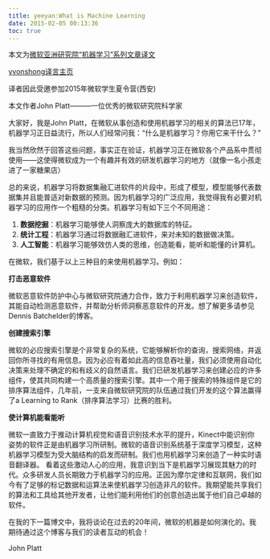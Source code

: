 ```yaml
---
title: yeeyan:What is Machine Learning
date: 2015-02-05 00:13:36
toc: true
---
```


本文为[微软亚洲研究院“机器学习”系列文章译文](http://www.msra.cn/zh-cn/research/machine-learning-group/default.aspx)

[yvonshong译言主页](http://user.yeeyan.com/articles/yvonshong/translation)

译者因此受邀参加2015年微软学生夏令营(西安)

<!-- more -->

本文作者John Platt———一位优秀的微软研究院科学家

大家好，我是John Platt，在微软从事创造和使用机器学习的相关的算法已17年，机器学习正日益流行，所以人们经常问我：“什么是机器学习？你用它来干什么？”

我当然欣然于回答这些问题，事实正在验证，机器学习正在微软各个产品系中贯彻使用——这使得微软成为一个有趣并有效的研发机器学习的地方（就像一名小孩走进了一家糖果店）

总的来说，机器学习将数据集融汇进软件的片段中，形成了模型，模型能够代表数据集并且能普适对新数据的预测。因为机器学习的广泛应用，我觉得我有必要对机器学习的应用作一个粗糙的分类。机器学习有如下三个不同用途：

1. **数据挖掘**：机器学习能够使人洞察庞大的数据库的特征。
2. **统计工程**：机器学习通过将数据融汇进软件，来对未知的数据做决策。
3. **人工智能**：机器学习能够效仿人类的思维，创造能看，能听和能懂的计算机。

在微软，我们基于以上三种目的来使用机器学习。例如：


**打击恶意软件**

微软恶意软件防护中心与微软研究院通力合作，致力于利用机器学习来创造软件，其能自动检测恶意软件，并帮助分析师洞察恶意软件的开发。想了解更多请参见Dennis Batchelder的博客。


**创建搜索引擎**

微软的必应搜索引擎是个非常复杂的系统，它能够解析你的查询，搜索网络，并返回你所寻找的有用信息。因为必应有着如此高的信息吞吐量，我们必须使用自动化决策来处理不确定的和有歧义的自然语言。我们已研发机器学习来创建必应的许多组件，使其共同构建一个高质量的搜索引擎。其中一个用于搜索的特殊组件是它的排序算法组件，几年前，一支来自微软研究院的队伍通过我们开发的这个算法赢得了a Learning to Rank（排序算法学习）比赛的胜利。


**使计算机能看能听**


微软一直致力于推动计算机视觉和语音识别技术水平的提升，Kinect中能识别你姿势的软件正是由机器学习所研制。微软的语音识别系统基于深度学习模型，这种机器学习模型为受大脑结构的启发而研制。我们也用机器学习来创造了一种实时语音翻译器。
看着这些激动人心的应用，我意识到当下是机器学习展现其魅力的时代。众多研发人员长期致力于机器学习的应用。正因为摩尔定律和互联网，我们如今有了足够的标记数据和运算法来使机器学习创造非凡的软件。我期望能共享我们的算法和工具给其他开发者，让他们能利用他们的创意创造出属于他们自己卓越的软件。


在我的下一篇博文中，我将谈论在过去的20年间，微软的机器是如何演化的。我期待通过这个博客与我们的读者互动的机会！



John Platt